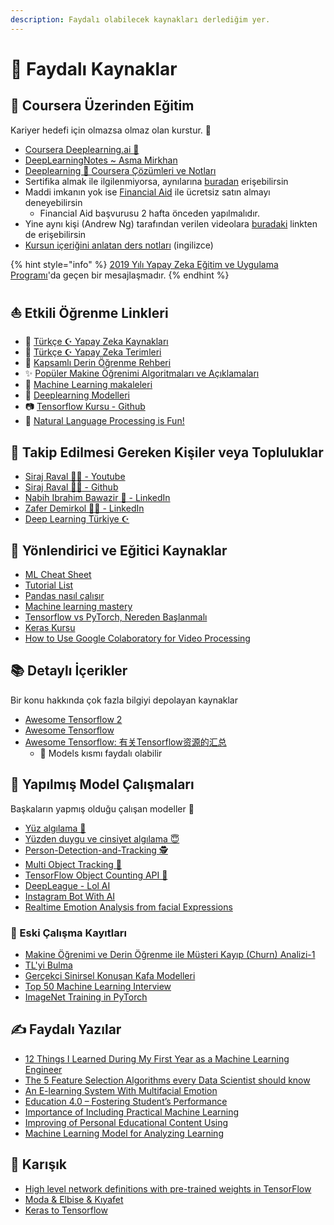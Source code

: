 ```yaml
---
description: Faydalı olabilecek kaynakları derlediğim yer.
---
```


# 🌟 Faydalı Kaynaklar

## 🏫 Coursera Üzerinden Eğitim

Kariyer hedefi için olmazsa olmaz olan kurstur. 🚀

* [Coursera Deeplearning.ai 🧠](https://www.coursera.org/specializations/deep-learning)
* [DeepLearningNotes ~ Asma Mirkhan](https://dl.asmaamir.com/)
* [Deeplearning 🧠 Coursera Çözümleri ve Notları](https://github.com/Kulbear/deep-learning-coursera)
* Sertifika almak ile ilgilenmiyorsa, aynılarına [buradan](https://www.youtube.com/channel/UCcIXc5mJsHVYTZR1maL5l9w) erişebilirsin
* Maddi imkanın yok ise [Financial Aid](https://medium.com/deep-learning-turkiye/courseradaki-derin-%C3%B6%C4%9Frenme-kursuna-financial-aid-uygulamas%C4%B1-ile-%C3%BCcretsiz-kaydolmak-20ca52ff9b70) ile ücretsiz satın almayı deneyebilirsin
  * Financial Aid başvurusu 2 hafta önceden yapılmalıdır.
* Yine aynı kişi \(Andrew Ng\) tarafından verilen videolara [buradaki](https://www.youtube.com/channel/UC5zx8Owijmv-bbhAK6Z9apg/featured?disable_polymer=1) linkten de erişebilirsin
* [Kursun içeriğini anlatan ders notları](https://www.linkedin.com/posts/zaferdemirkol_deep-learning-tutorial-activity-6604626717975855105-X37E) \(ingilizce\)

{% hint style="info" %}
[2019 Yılı Yapay Zeka Eğitim ve Uygulama Programı](https://medium.com/deep-learning-turkiye/2019-yapay-zeka-e%C4%9Fitim-ve-uygulama-program%C4%B1-add138988809)'da geçen bir mesajlaşmadır.
{% endhint %}

## ⛵ Etkili Öğrenme Linkleri

* 🌙 [Türkçe ☪ Yapay Zeka Kaynakları](https://github.com/deeplearningturkiye/turkce-yapay-zeka-kaynaklari)
* 🌙 [Türkçe ☪ Yapay Zeka Terimleri](https://github.com/deeplearningturkiye/turkce-yapay-zeka-terimleri)
* 💫 [Kapsamlı Derin Öğrenme Rehberi](https://github.com/ayyucekizrak/Kapsamli_Derin_Ogrenme_Rehberi)
* ✨ [Popüler Makine Öğrenimi Algoritmaları ve Açıklamaları](https://github.com/trekhleb/homemade-machine-learning)
* 📃 [Machine Learning makaleleri](https://github.com/Swall0w/papers)
* 🤖 [Deeplearning Modelleri](https://github.com/rasbt/deeplearning-models)
* 📷 [Tensorflow Kursu - Github](https://github.com/machinelearningmindset/TensorFlow-Course)
* 🚀 [Natural Language Processing is Fun!](https://medium.com/@ageitgey/natural-language-processing-is-fun-9a0bff37854e)

## 👣 Takip Edilmesi Gereken Kişiler veya Topluluklar

* [Siraj Raval 🤵🌟 - Youtube](https://www.youtube.com/channel/UCWN3xxRkmTPmbKwht9FuE5A)
* [Siraj Raval 🤵🌟 - Github](https://github.com/llSourcell)
* [Nabih Ibrahim Bawazir 🤵 - LinkedIn](https://www.linkedin.com/in/nabihbawazir/detail/recent-activity/shares/)
* [Zafer Demirkol 🤵🌟 - LinkedIn](https://tr.linkedin.com/in/zaferdemirkol)
* [Deep Learning Türkiye ☪](https://medium.com/deep-learning-turkiye)

## 🚩 Yönlendirici ve Eğitici Kaynaklar

* [ML Cheat Sheet](https://github.com/yedhrab/YArtificalIntelligent/tree/8121852651fd32f8f5d2a1cece28955d0fb514d2/res/microsoft-machine-learning-algorithm-cheat-sheet-v7.pdf)
* [Tutorial List](https://www.linkedin.com/feed/update/urn:li:activity:6540145442783629313)
* [Pandas nasıl çalışır](https://www.linkedin.com/feed/update/urn:li:activity:6541970455501336576)
* [Machine learning mastery](https://machinelearningmastery.com/start-here/)
* [Tensorflow vs PyTorch, Nereden Başlanmalı](https://towardsdatascience.com/which-deep-learning-framework-is-growing-fastest-3f77f14aa318)
* [Keras Kursu](https://www.datacamp.com/courses/deep-learning-in-python)
* [How to Use Google Colaboratory for Video Processing](https://dzone.com/articles/how-to-use-google-colaboratory-for-video-processin)

## 📚 Detaylı İçerikler

Bir konu hakkında çok fazla bilgiyi depolayan kaynaklar

* [Awesome Tensorflow 2](https://github.com/Amin-Tgz/awesome-tensorflow-2)
* [Awesome Tensorflow](https://github.com/jtoy/awesome-tensorflow)
* [Awesome Tensorflow: 有关Tensorflow资源的汇总](https://www.ctolib.com/topics-47356.html)
  * 🤖 Models kısmı faydalı olabilir

## 🤖 Yapılmış Model Çalışmaları

Başkaların yapmış olduğu çalışan modeller 🤖

* [Yüz algılama 👩](https://github.com/ageitgey/face_recognition)
* [Yüzden duygu ve cinsiyet algılama 😇](https://github.com/DiaaZiada/Faces)
* [Person-Detection-and-Tracking 🕵️‍](https://github.com/ambakick/Person-Detection-and-Tracking)
* [Multi Object Tracking 🔢](https://github.com/jguoaj/multi-object-tracking)
* [TensorFlow Object Counting API 🔢](https://github.com/ahmetozlu/tensorflow_object_counting_api)
* [DeepLeague - Lol AI](https://github.com/farzaa/DeepLeague)
* [Instagram Bot With AI](https://instabotai.com/)
* [Realtime Emotion Analysis from facial Expressions](https://github.com/susantabiswas/realtime-facial-emotion-analyzer)

### 🤺 Eski Çalışma Kayıtları

* [Makine Öğrenimi ve Derin Öğrenme ile Müşteri Kayıp \(Churn\) Analizi-1](https://medium.com/deep-learning-turkiye/makine-%C3%B6%C4%9Frenimi-ve-derin-%C3%B6%C4%9Frenme-ile-m%C3%BC%C5%9Fteri-kay%C4%B1p-churn-analizi-1-63a4513b8a6f)
* [TL'yi Bulma](https://www.linkedin.com/pulse/g%C3%B6r%C3%BCnt%C3%BC-tan%C4%B1yan-mobil-uygulama-nas%C4%B1l-geli%C5%9Ftirilir-%C3%B6zg%C3%BCr-%C5%9Fahin/)
* [Gerçekçi Sinirsel Konuşan Kafa Modelleri](https://www.youtube.com/watch?v=p1b5aiTrGzY&feature=youtu.be)
* [Top 50 Machine Learning Interview](https://www.linkedin.com/feed/update/urn:li:activity:6540239772655419392)
* [ImageNet Training in PyTorch](https://github.com/diux-dev/cluster/tree/master/pytorch#data-preparation)

## ✍ Faydalı Yazılar

* [12 Things I Learned During My First Year as a Machine Learning Engineer](https://towardsdatascience.com/12-things-i-learned-during-my-first-year-as-a-machine-learning-engineer-2991573a9195)
* [The 5 Feature Selection Algorithms every Data Scientist should know](https://towardsdatascience.com/the-5-feature-selection-algorithms-every-data-scientist-need-to-know-3a6b566efd2)
* [An E-learning System With Multifacial Emotion](https://github.com/yedhrab/YArtificalIntelligent/tree/8121852651fd32f8f5d2a1cece28955d0fb514d2/pdfs/An%20E-learning%20System%20With%20Multifacial%20Emotion.pdf)
* [Education 4.0 – Fostering Student’s Performance](https://github.com/yedhrab/YArtificalIntelligent/tree/8121852651fd32f8f5d2a1cece28955d0fb514d2/pdfs/Education%204.0%20–%20Fostering%20Student’s%20Performance.pdf)
* [Importance of Including Practical Machine Learning](https://github.com/yedhrab/YArtificalIntelligent/tree/8121852651fd32f8f5d2a1cece28955d0fb514d2/pdfs/Importance%20of%20Including%20Practical%20Machine%20Learning.pdf)
* [Improving of Personal Educational Content Using](https://github.com/yedhrab/YArtificalIntelligent/tree/8121852651fd32f8f5d2a1cece28955d0fb514d2/pdfs/Improving%20of%20Personal%20Educational%20Content%20Using.pdf)
* [Machine Learning Model for Analyzing Learning](https://github.com/yedhrab/YArtificalIntelligent/tree/8121852651fd32f8f5d2a1cece28955d0fb514d2/pdfs/Machine%20Learning%20Model%20for%20Analyzing%20Learning.pdf)

## 🥴 Karışık

* [High level network definitions with pre-trained weights in TensorFlow](https://github.com/taehoonlee/tensornetss)
* [Moda & Elbise & Kıyafet](https://github.com/ayushidalmia/awesome-fashion-ai)
* [Keras to Tensorflow](https://github.com/amir-abdi/keras_to_tensorflow)

